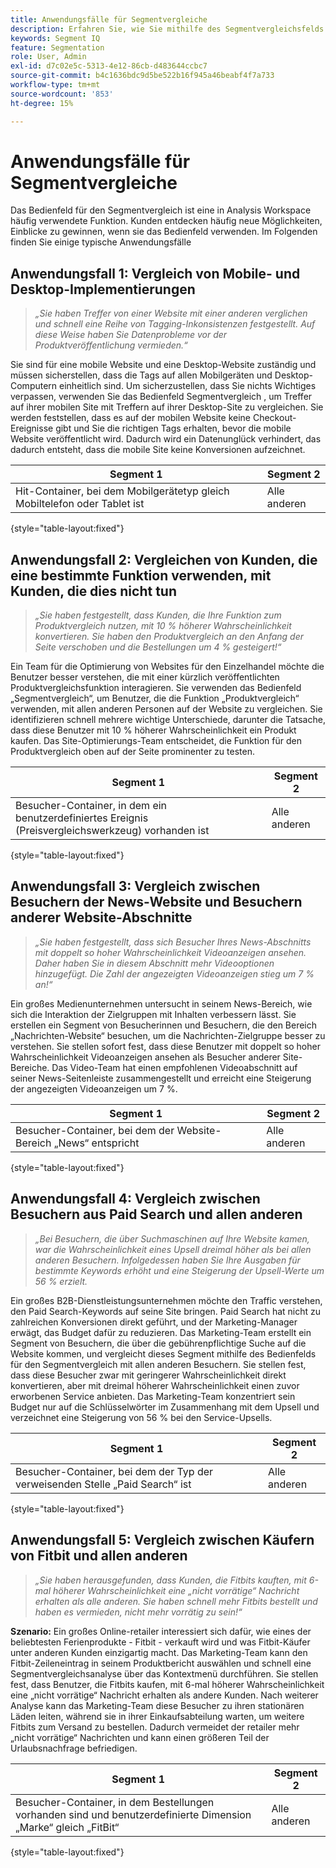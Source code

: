 ```yaml
---
title: Anwendungsfälle für Segmentvergleiche
description: Erfahren Sie, wie Sie mithilfe des Segmentvergleichsfelds Einblicke in die Marketing-Strategie gewinnen können.
keywords: Segment IQ
feature: Segmentation
role: User, Admin
exl-id: d7c02e5c-5313-4e12-86cb-d483644ccbc7
source-git-commit: b4c1636bdc9d5be522b16f945a46beabf4f7a733
workflow-type: tm+mt
source-wordcount: '853'
ht-degree: 15%

---
```


# Anwendungsfälle für Segmentvergleiche

Das Bedienfeld für den Segmentvergleich ist eine in Analysis Workspace häufig verwendete Funktion. Kunden entdecken häufig neue Möglichkeiten, Einblicke zu gewinnen, wenn sie das Bedienfeld verwenden. Im Folgenden finden Sie einige typische Anwendungsfälle

## Anwendungsfall 1: Vergleich von Mobile- und Desktop-Implementierungen

> *„Sie haben Treffer von einer Website mit einer anderen verglichen und schnell eine Reihe von Tagging-Inkonsistenzen festgestellt. Auf diese Weise haben Sie Datenprobleme vor der Produktveröffentlichung vermieden.“*

Sie sind für eine mobile Website und eine Desktop-Website zuständig und müssen sicherstellen, dass die Tags auf allen Mobilgeräten und Desktop-Computern einheitlich sind. Um sicherzustellen, dass Sie nichts Wichtiges verpassen, verwenden Sie das Bedienfeld Segmentvergleich , um Treffer auf ihrer mobilen Site mit Treffern auf ihrer Desktop-Site zu vergleichen. Sie werden feststellen, dass es auf der mobilen Website keine Checkout-Ereignisse gibt und Sie die richtigen Tags erhalten, bevor die mobile Website veröffentlicht wird. Dadurch wird ein Datenunglück verhindert, das dadurch entsteht, dass die mobile Site keine Konversionen aufzeichnet.

| Segment 1 | Segment 2 |
|--- |--- |
| Hit-Container, bei dem Mobilgerätetyp gleich Mobiltelefon oder Tablet ist | Alle anderen |

{style="table-layout:fixed"}


## Anwendungsfall 2: Vergleichen von Kunden, die eine bestimmte Funktion verwenden, mit Kunden, die dies nicht tun

> *„Sie haben festgestellt, dass Kunden, die Ihre Funktion zum Produktvergleich nutzen, mit 10 % höherer Wahrscheinlichkeit konvertieren. Sie haben den Produktvergleich an den Anfang der Seite verschoben und die Bestellungen um 4 % gesteigert!“*

Ein Team für die Optimierung von Websites für den Einzelhandel möchte die Benutzer besser verstehen, die mit einer kürzlich veröffentlichten Produktvergleichsfunktion interagieren. Sie verwenden das Bedienfeld „Segmentvergleich“, um Benutzer, die die Funktion „Produktvergleich“ verwenden, mit allen anderen Personen auf der Website zu vergleichen. Sie identifizieren schnell mehrere wichtige Unterschiede, darunter die Tatsache, dass diese Benutzer mit 10 % höherer Wahrscheinlichkeit ein Produkt kaufen. Das Site-Optimierungs-Team entscheidet, die Funktion für den Produktvergleich oben auf der Seite prominenter zu testen.

| Segment 1 | Segment 2 |
|--- |--- |
| Besucher-Container, in dem ein benutzerdefiniertes Ereignis (Preisvergleichswerkzeug) vorhanden ist | Alle anderen |

{style="table-layout:fixed"}


## Anwendungsfall 3: Vergleich zwischen Besuchern der News-Website und Besuchern anderer Website-Abschnitte

> *„Sie haben festgestellt, dass sich Besucher Ihres News-Abschnitts mit doppelt so hoher Wahrscheinlichkeit Videoanzeigen ansehen. Daher haben Sie in diesem Abschnitt mehr Videooptionen hinzugefügt. Die Zahl der angezeigten Videoanzeigen stieg um 7 % an!“*

Ein großes Medienunternehmen untersucht in seinem News-Bereich, wie sich die Interaktion der Zielgruppen mit Inhalten verbessern lässt. Sie erstellen ein Segment von Besucherinnen und Besuchern, die den Bereich „Nachrichten-Website“ besuchen, um die Nachrichten-Zielgruppe besser zu verstehen. Sie stellen sofort fest, dass diese Benutzer mit doppelt so hoher Wahrscheinlichkeit Videoanzeigen ansehen als Besucher anderer Site-Bereiche. Das Video-Team hat einen empfohlenen Videoabschnitt auf seiner News-Seitenleiste zusammengestellt und erreicht eine Steigerung der angezeigten Videoanzeigen um 7 %.

| Segment 1 | Segment 2 |
|--- |--- |
| Besucher-Container, bei dem der Website-Bereich „News“ entspricht | Alle anderen |

{style="table-layout:fixed"}


## Anwendungsfall 4: Vergleich zwischen Besuchern aus Paid Search und allen anderen

> *„Bei Besuchern, die über Suchmaschinen auf Ihre Website kamen, war die Wahrscheinlichkeit eines Upsell dreimal höher als bei allen anderen Besuchern. Infolgedessen haben Sie Ihre Ausgaben für bestimmte Keywords erhöht und eine Steigerung der Upsell-Werte um 56 % erzielt.*

Ein großes B2B-Dienstleistungsunternehmen möchte den Traffic verstehen, den Paid Search-Keywords auf seine Site bringen. Paid Search hat nicht zu zahlreichen Konversionen direkt geführt, und der Marketing-Manager erwägt, das Budget dafür zu reduzieren. Das Marketing-Team erstellt ein Segment von Besuchern, die über die gebührenpflichtige Suche auf die Website kommen, und vergleicht dieses Segment mithilfe des Bedienfelds für den Segmentvergleich mit allen anderen Besuchern. Sie stellen fest, dass diese Besucher zwar mit geringerer Wahrscheinlichkeit direkt konvertieren, aber mit dreimal höherer Wahrscheinlichkeit einen zuvor erworbenen Service anbieten. Das Marketing-Team konzentriert sein Budget nur auf die Schlüsselwörter im Zusammenhang mit dem Upsell und verzeichnet eine Steigerung von 56 % bei den Service-Upsells.

| Segment 1 | Segment 2 |
|--- |--- |
| Besucher-Container, bei dem der Typ der verweisenden Stelle „Paid Search“ ist | Alle anderen |

{style="table-layout:fixed"}


## Anwendungsfall 5: Vergleich zwischen Käufern von Fitbit und allen anderen

> *„Sie haben herausgefunden, dass Kunden, die Fitbits kauften, mit 6-mal höherer Wahrscheinlichkeit eine „nicht vorrätige“ Nachricht erhalten als alle anderen. Sie haben schnell mehr Fitbits bestellt und haben es vermieden, nicht mehr vorrätig zu sein!“*

**Szenario:** Ein großes Online-retailer interessiert sich dafür, wie eines der beliebtesten Ferienprodukte - Fitbit - verkauft wird und was Fitbit-Käufer unter anderen Kunden einzigartig macht. Das Marketing-Team kann den Fitbit-Zeileneintrag in seinem Produktbericht auswählen und schnell eine Segmentvergleichsanalyse über das Kontextmenü durchführen. Sie stellen fest, dass Benutzer, die Fitbits kaufen, mit 6-mal höherer Wahrscheinlichkeit eine „nicht vorrätige“ Nachricht erhalten als andere Kunden. Nach weiterer Analyse kann das Marketing-Team diese Besucher zu ihren stationären Läden leiten, während sie in ihrer Einkaufsabteilung warten, um weitere Fitbits zum Versand zu bestellen. Dadurch vermeidet der retailer mehr „nicht vorrätige“ Nachrichten und kann einen größeren Teil der Urlaubsnachfrage befriedigen.

| Segment 1 | Segment 2 |
|--- |--- |
| Besucher-Container, in dem Bestellungen vorhanden sind und benutzerdefinierte Dimension „Marke“ gleich „FitBit“ | Alle anderen |

{style="table-layout:fixed"}
